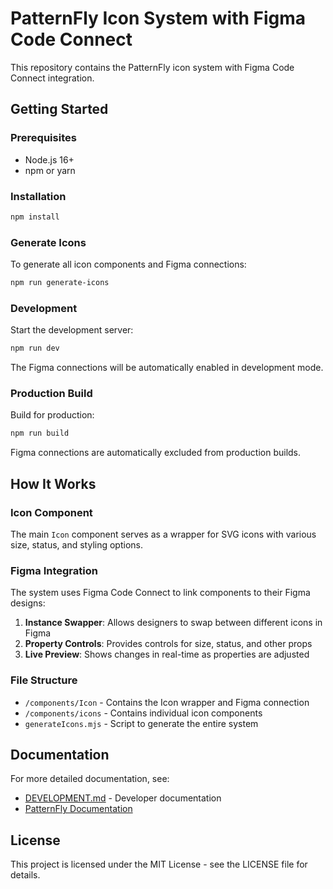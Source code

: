 # PatternFly Icon System with Figma Code Connect

This repository contains the PatternFly icon system with Figma Code Connect integration.

## Getting Started

### Prerequisites

- Node.js 16+
- npm or yarn

### Installation

```bash
npm install
```

### Generate Icons

To generate all icon components and Figma connections:

```bash
npm run generate-icons
```

### Development

Start the development server:

```bash
npm run dev
```

The Figma connections will be automatically enabled in development mode.

### Production Build

Build for production:

```bash
npm run build
```

Figma connections are automatically excluded from production builds.

## How It Works

### Icon Component

The main `Icon` component serves as a wrapper for SVG icons with various size, status, and styling options.

### Figma Integration

The system uses Figma Code Connect to link components to their Figma designs:

1. **Instance Swapper**: Allows designers to swap between different icons in Figma
2. **Property Controls**: Provides controls for size, status, and other props
3. **Live Preview**: Shows changes in real-time as properties are adjusted

### File Structure

- `/components/Icon` - Contains the Icon wrapper and Figma connection
- `/components/icons` - Contains individual icon components
- `generateIcons.mjs` - Script to generate the entire system

## Documentation

For more detailed documentation, see:

- [DEVELOPMENT.md](./DEVELOPMENT.md) - Developer documentation
- [PatternFly Documentation](https://www.patternfly.org/v4/components/icon)

## License

This project is licensed under the MIT License - see the LICENSE file for details.